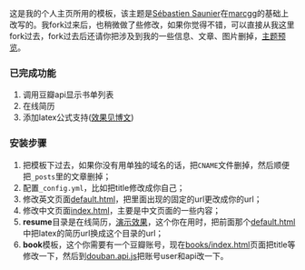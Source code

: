 这是我的个人主页所用的模板，该主题是[Sébastien Saunier](https://raw.github.com/ssaunier/ssaunier.github.io/)在[marcgg](http://marcgg.com/)的基础上改写的。我fork过来后，也稍微做了些修改，如果你觉得不错，可以直接从我这里fork过去，fork过去后还请你把涉及到我的一些信息、文章、图片删掉，[主题预览](http://yongyuan.name/)。

### 已完成功能

1. 调用豆瓣api显示书单列表
2. 在线简历
3. 添加latex公式支持([效果见博文](http://yongyuan.name/blog/decision-tree.html))

### 安装步骤

1. 把模板下过去，如果你没有用单独的域名的话，把`CNAME`文件删掉，然后顺便把`_posts`里的文章删掉； 
2. 配置`_config.yml`，比如把title修改成你自己； 
3. 修改英文页面[default.html](https://github.com/willard-yuan/willard-yuan.github.io/blob/master/_layouts/default.html)，把里面出现的固定的url更改成你的url； 
4. 修改中文页面[index.html](https://github.com/willard-yuan/willard-yuan.github.io/blob/master/cn/index.html)，主要是中文页面的一些内容； 
5. **resume**目录是在线简历，[演示效果](http://yongyuan.name/resume/)，这个你在用时，把前面那个[default.html](https://github.com/willard-yuan/willard-yuan.github.io/blob/master/_layouts/default.html)中把latex的简历url换成这个目录的url；  
6. **book**模板，这个你需要有一个豆瓣账号，现在[books/index.html](https://github.com/willard-yuan/willard-yuan.github.io/blob/master/books/index.html)页面把title等修改一下，然后到[douban.api.js](https://github.com/willard-yuan/willard-yuan.github.io/blob/master/js/douban.api.js)把账号user和api改一下。
